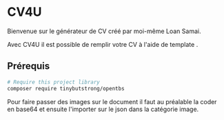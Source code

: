# CV4U

Bienvenue sur le générateur de CV créé par moi-même Loan Samai.

Avec CV4U il est possible de remplir votre CV à l'aide de template .

## Prérequis 

```bash
# Require this project library
composer require tinybutstrong/opentbs
```

Pour faire passer des images sur le document il faut au préalable la coder en base64 et ensuite l'importer sur le json dans la catégorie image.
